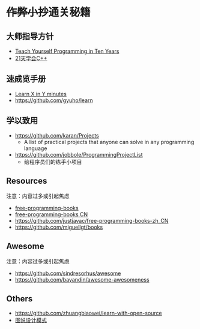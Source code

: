# ~~作弊小抄~~通关秘籍

## 大师指导方针
- [Teach Yourself Programming in Ten Years](http://norvig.com/21-days.html)  
- [21天学会C++](http://coolshell.cn/articles/2250.html)

## 速~~成~~览手册
- [Learn X in Y minutes](https://learnxinyminutes.com/)
- https://github.com/gyuho/learn

## 学以致用
- https://github.com/karan/Projects
  - A list of practical projects that anyone can solve in any programming language
- https://github.com/jobbole/ProgrammingProjectList
  - 给程序员们的练手小项目

## Resources
注意：内容过多或引起焦虑
- [free-programming-books](https://github.com/EbookFoundation/free-programming-books) 
- [free-programming-books CN](https://github.com/EbookFoundation/free-programming-books/blob/master/free-programming-books-zh.md)
- https://github.com/justjavac/free-programming-books-zh_CN
- https://github.com/miguellgt/books

## Awesome
注意：内容过多或引起焦虑
- https://github.com/sindresorhus/awesome
- https://github.com/bayandin/awesome-awesomeness

## Others
- https://github.com/zhuangbiaowei/learn-with-open-source
- [图说设计模式](https://github.com/me115/design_patterns)


